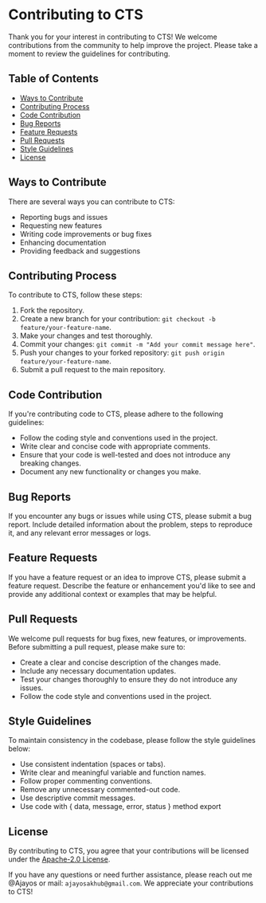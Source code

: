 # Contributing to CTS

Thank you for your interest in contributing to CTS! We welcome contributions from the community to help improve the project. Please take a moment to review the guidelines for contributing.

## Table of Contents

- [Ways to Contribute](#ways-to-contribute)
- [Contributing Process](#contributing-process)
- [Code Contribution](#code-contribution)
- [Bug Reports](#bug-reports)
- [Feature Requests](#feature-requests)
- [Pull Requests](#pull-requests)
- [Style Guidelines](#style-guidelines)
- [License](#license)

## Ways to Contribute

There are several ways you can contribute to CTS:

- Reporting bugs and issues
- Requesting new features
- Writing code improvements or bug fixes
- Enhancing documentation
- Providing feedback and suggestions

## Contributing Process

To contribute to CTS, follow these steps:

1. Fork the repository.
2. Create a new branch for your contribution: `git checkout -b feature/your-feature-name`.
3. Make your changes and test thoroughly.
4. Commit your changes: `git commit -m "Add your commit message here"`.
5. Push your changes to your forked repository: `git push origin feature/your-feature-name`.
6. Submit a pull request to the main repository.

## Code Contribution

If you're contributing code to CTS, please adhere to the following guidelines:

- Follow the coding style and conventions used in the project.
- Write clear and concise code with appropriate comments.
- Ensure that your code is well-tested and does not introduce any breaking changes.
- Document any new functionality or changes you make.

## Bug Reports

If you encounter any bugs or issues while using CTS, please submit a bug report. Include detailed information about the problem, steps to reproduce it, and any relevant error messages or logs.

## Feature Requests

If you have a feature request or an idea to improve CTS, please submit a feature request. Describe the feature or enhancement you'd like to see and provide any additional context or examples that may be helpful.

## Pull Requests

We welcome pull requests for bug fixes, new features, or improvements. Before submitting a pull request, please make sure to:

- Create a clear and concise description of the changes made.
- Include any necessary documentation updates.
- Test your changes thoroughly to ensure they do not introduce any issues.
- Follow the code style and conventions used in the project.

## Style Guidelines

To maintain consistency in the codebase, please follow the style guidelines below:

- Use consistent indentation (spaces or tabs).
- Write clear and meaningful variable and function names.
- Follow proper commenting conventions.
- Remove any unnecessary commented-out code.
- Use descriptive commit messages.
- Use code with { data, message, error, status } method export

## License

By contributing to CTS, you agree that your contributions will be licensed under the [Apache-2.0 License](LICENSE).

If you have any questions or need further assistance, please reach out me @Ajayos or mail: `ajayosakhub@gmail.com`. We appreciate your contributions to CTS!
